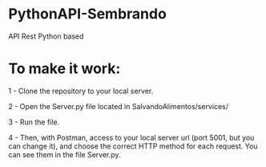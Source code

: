 # PythonAPI-Sembrando
API Rest Python based

# To make it work:



1 - Clone the repository to your local server.

2 - Open the Server.py file located in SalvandoAlimentos/services/

3 - Run the file.

4 - Then, with Postman, access to your local server url (port 5001, but you can change it), and choose the correct HTTP method for each request. You can see them in the file Server.py.
